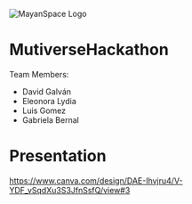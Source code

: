 ![MayanSpace Logo](/main/logo_color.png)

# MutiverseHackathon

Team Members: 
  * David Galván
  * Eleonora Lydia
  * Luis Gomez 
  * Gabriela Bernal
  
# Presentation
  https://www.canva.com/design/DAE-Ihvjru4/V-YDF_vSqdXu3S3JfnSsfQ/view#3
